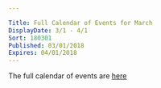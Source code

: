 ```yaml
---

Title: Full Calendar of Events for March
DisplayDate: 3/1 - 4/1
Sort: 180301
Published: 03/01/2018
Expires: 04/01/2018
---
```

The full calendar of events are <a href="assets/pdf/March 2018 Calendar.pdf" target="blank">here</a>
	

